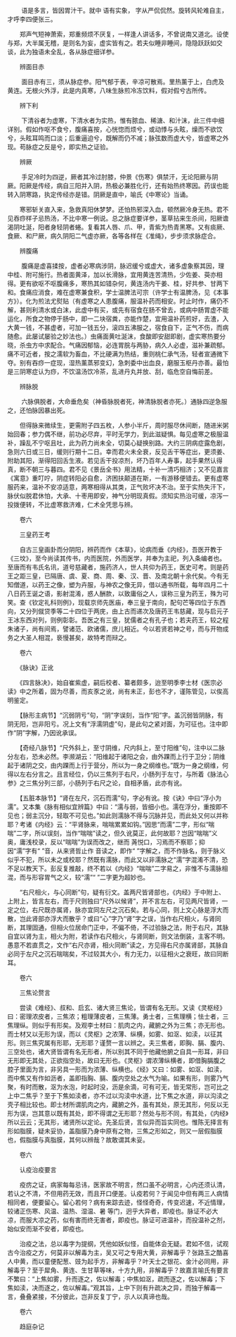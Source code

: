 <!-- { "loadSidebar": true } -->
　　 语是多言，皆因胃汁干。就中 语有实象， 字从严侃侃然。旋转风轮难自主，才呼李四便张三。

　　郑声气短神萧索，郑重频烦不厌复，一样逢人讲话多，不曾说南又道北。设使 与郑，大半属无稽，是则名为妄，虚实皆有之。若夫似睡非睡间，隐隐跃跃如交谈，此为独语未全乱，各从脉症细详参。

　　辨面目赤

　　 面目赤有三，须从脉症参。阳气郁于表，辛凉可散焉。里热薰于上，白虎及黄连。无根火外浮，此是内真寒，八味生脉煎冷冻饮料，假对假兮古所传。

　　辨下利

　　 下清谷者为虚寒，下清水者为实热，惟有脓血、稀溏、和汁沫，此三件中细详别。假如作呕不食兮，腹痛喜按，心恍惚而烦兮，或动悸与头眩，燥而不欲饮兮，头眩耳鸣而口淡；后重逼迫兮，既解而仍不减；脉弦数而虚大兮，皆虚寒之外现。苟脉症之反是兮，即实热之证验。

　　辨厥

　　 手足冷时为四逆，厥者其冷过肘膝，仲景《伤寒》俱禁汗，无论阳厥与阴厥。阳厥是传经，病自三阳并入阴，热极必兼胜化行，还有始热终寒因。药误也能转入阴寒路，执定传经亦是错。阴厥是直中，喻氏《中寒论》当诵。

　　寒邪斩关直入来，急救真阳休梦梦。还怕热邪深入血，顿然厥冷身无热。君不见吞痧样子忌热汤，不比中寒一例说。总之脉症要详参，茎草拈来生杀间，阳厥谵渴阴吐涎，阳者身轻阴者蜷。复看其人唇、爪、甲，青紫为热青黑寒。又有痰厥、食厥、和尸厥，病久阴阳二气虚亦厥，各等各样在《准绳》，步步须求脉症合。

　　辨腹痛

　　 腹痛是虚喜揉按，虚者必寒病涉阴，脉迟缓兮或虚大，诸多虚象察其因，理中桂、附可施行。热者面黄泽，加以长滑脉，宜用黄连苦清热，少佐姜、萸亦相得。更有欲呕不呕腹痛多，寒热其如错杂何，黄连汤内干姜、桂，好共参、甘两下和。食痛应消食，难在虚寒兼食积，学士温脾法可宗（许学士有温脾汤，见《本事方》）。化为煎法尤熨贴（有虚寒之人患腹痛，服温补药而相安。时止时作，痛仍不解，甚则利清水或白沫，此虚中有买，或先有宿食在肠不曾去，或病中肠胃虚不能运化，所食之物停于肠中，即一二块宿粪，亦能作楚，宜用温补药煎好，去渣，入大黄一钱，不甚虚者，可加一钱五分，滚四五沸服之，宿食自下，正气不伤，而病随愈。此屡试屡验之妙法也。）虫痛面黄吐涎沫，食酸即安甜即剧，虚实寒热要分晓，杀虫方中求配合。气痛因郁恼，必连胃脘与两胁，病久人必虚，滋补兼疏郁。痛不可近者，按之濡软为畜血，不比硬满为热结，重则桃仁承气汤，轻者宣通微下夺。别有吞痧一症现，湿热薰蒸邪变幻，急刺委中出血良，磨服玉枢丹亦善。最怕是三阴寒症认为痧，不饮温汤饮冷茶，乱进丹丸并放、刮，临危空自悔前差。

　　辨脉脱

　　 六脉俱脱者，大命垂危矣（神昏脉脱者死，神清脉脱者亦死。）通脉四逆急服之，还怕脉因暴出死。

　　但得脉来微续生，更需附子四五枚，人参小半斤，周时服尽休间断，随进米粥始回春；参力偶不继，前功必尽弃，平时无学力，到此滋疑惧。每见虚寒之极服温补，躁乱不宁呕且吐，此为药力尚未全，切莫心疑换别路。大约三阴病症露危剧，急则六日或三日，缓则行期十二日。幸而君火未全衰，反见舌干等症出，更须姜、附助其阳，渐得阳回舌生液。若见舌干投凉剂，坏乃百年人寿事，起手果然认得真，断不朝三与暮四。君不见《景岳全书》用法精，十补一清巧相济；又不见嘉言《寓意》重叮咛，阴症转阳必自愈，济困扶颠道在斯，一有游移便错去。更有虚寒服药来，温补不安凉适意，两寒相得从其类，正气败坏决不治。至于实热失汗下，脉伏似脱君休怕，大承、十枣用即安，神气分明现真假。须知实热治可缓，凉泻一投拨便转，不比虚寒救济难，仁术全凭思与辨。

　　卷六

　　三皇药王考

　　自古三皇画卦而分阴阳，辨药而作《本草》，论病而垂《内经》，吾医开教于《三坟》，至今尚读其传书，内而医院，外而医学，并奉为主祀，列入条编者也。至唐而有韦氏名讯，道号慈藏者，施药济人，世人共仰为药王，医史可考。则是药王之距三皇，已隔唐、虞、夏、商、周、秦、汉、晋、及南北朝十余代矣。今有无知僧道，以药王之像，塑为卉服，与神农之像无异，借以通书所载，每年四月二十八日药王诞之语，影射混淆，惑人酬款，以致庸俗之人，误称三皇为药王，殊为可笑。查《钦定礼科则例》，现载京师先医庙，奉三皇于南向，配句芒等四位于东西向，又分列僦贷季等二十四位于两庑，由上古而递次及唐药王韦慈藏，现与启元子王冰东西对列，则例彰彰。吾医之有三皇，犹儒者之有孔子也；若夫药王，较之程朱诸子，尚有间焉，譬诸范、欧诸儒，庶儿相近。今以若贤若神之号，而与开物成务之大圣人相混，亵慢甚矣，故特考而辩之。

　　卷六

　　《脉诀》正讹

　　《四言脉决》，始自崔紫虚，嗣后校者、纂者颇多，迨至明季李士材《医宗必读》中之所着，固为尽善，而亥豕之讹，尚有未正，彭也不才，谨陈管见，以俟高明鉴定。

　　【脉形主病节】“沉弱阴亏”句，“阴”字误刻，当作“阳”字。盖沉弱皆阴脉，有阴无阳，岂非阳亏。况上文有“浮濡阴虚”句，是此句之紧对面，为可征也。注中即作“阴”字解，乃因讹承误。

　　【奇经八脉节】“尺外斜上，至寸阴维，尺内斜上，至寸阳维”句，注中以二脉分左右，恐未必然。李濒湖云：“阳维起于诸阳之会，由外踝而上行于卫分；阴维起于诸阴之交，由内踝而上行于营分，所以为一身之纲维也。”既为一身之纲维，何得以左右分言之。且言经位，仍以三焦列于右尺，小肠列于左寸，与所着《脉法心参》之三焦分列三部，小肠列于右尺之论，自相矛盾，此亦有讹。

　　【五脏本脉节】“肾在左尺，沉石而濡”句，字必有讹。按《诀》中曰“浮小为濡”。又本集《脉有相似宜辨篇》中曰：“濡与弱，皆细小也。濡在浮分，重按即不见也；弱主沉分，轻取不可见也。”如此则濡脉不得与沉脉并见，而此处又何以并称耶？考诸《内经》云：“平肾脉来，喘喘累累如钩。”因思“而濡”二字，形似“喘喘”二字，所以误刻，当作“喘喘”读之，但久讹莫正，此何故耶？岂因“喘喘”义奥，庸浅校录，反以“喘喘”为误而改之，继而 荛悦口，习焉而不察耶；抑因“濡”字有“ ”音，从来贤哲止作 音读之，即作“ ”字解之，而不作脉名，则于脉义似乎不犯，所以未之或校耶？然既有濡脉，而此又以非濡脉之“濡”字混淆不清，恐不足以教天下。彭反复推敲，终不若以《内经》“喘喘”二字易之，非惟不与濡脉相混，而与形容胃气之义，较“濡”“ ”二字更为超妙也。

　　“右尺相火，与心同断”句，疑有衍文。盖两尺皆肾部也，《内经》于中附上、上附上，皆言左右，而于尺则独曰“尺外以候肾”，并不言左右，可见两尺皆肾，一定之位，右尺既亦属肾，脉亦宜同左尺之沉石矣。若与心同，则上文心脉是浮大而散，岂此肾部亦浮大而散乎？或曰“心”字乃“肾”字之误，当作右尺相火，与肾同断，其理固通，但相火位居命门正中，不偏不倚，不过验脉之法，附于右尺，其脉自宜以肾为主，相火为附，若读作右尺相火，与肾同断，则文法倒装，主客不明。愚意不若直贯之，文作“右尺亦肾，相火同断”读之，方见得右尺亦属肾部，其脉自必同于左尺之沉石喘喘矣，不过较其大小，有力无力，以征相火之衰旺，故曰同断耳。

　　卷六

　　三焦论赘言

　　尝读《难经》、叔和、启玄、诸大贤三焦论，皆谓有名无形。又读《灵枢经》曰：密理浓皮者，三焦浓；粗理薄皮者，三焦薄。勇士者，三焦理横；怯士者，三焦理纵。则似乎有形矣。及观李士材曰：肌肉之内，藏腑之外为三焦；亦无形也。而士材又以无形为误，而以《灵枢》之浓薄、纵横，如雾、如沤、如渎，以征其形。则三焦究属有形耶，无形耶？谨赘一言以辨之。夫三焦者，即胸、膈、腹内、三空处也，诸大贤皆谓有名无形者，所以别其不同于他藏他腑之自具一形耳，非曰无形即无其处，正欲指空处，故曰无形也。《灵枢》谓浓薄纵横者，即借胸膈腹之腔子里面为言，非另具一形而为浓薄、纵横也。《经》又曰：如雾、如沤、如渎，而中焦又有作如沥者，盖即指胸、膈、腹内空处之水气为喻。如果有形，则雾乃气聚，有时而散，沤为水泡，时起时没，沥是余滴，可有可无，皆无常形，岂可比之上中二焦乎？至于下焦如渎者，亦不过以沟渎中水道，比下焦之水道，非以沟渎之壳子相比较也。即士材所谓肌肉之内，藏腑之外，虽有其处，原无其形，何反以无形为误，岂其意以既有其处，即不得谓之无形耶？然处与形不同，有其处，《内经》所以云云；无其形，诸贤所以定论。先圣后贤，言似异而旨实同也。惟陈无择言有形如脂膜，疑未妥协，盖脂膜乃身中原有之物，三焦之形如之，则又一层假脂膜也，假脂膜与真脂膜，其何以辨哉？故敢谓其未妥。

　　卷六

　　认疫治疫要言

　　疫疠之证，病家每每忌讳，医家故不明言，然口虽不必明言，心内还须认清，若认之不清，不但用药无效，而且开口便差。认疫若何？于闻见中但有两三人病情相同者，便要留心。留心若何？病有来踪去迹，怪怪奇奇，传变迟速，不近情理，较诸正伤寒、风温、温热、湿温、暑 等门，迥乎大异者，即疫也。脉证不必大凉，而服大凉之药，似有害而终无害者，即疫也。脉证可进温补，而投温补之剂，始似安而渐不安者，即疫也。

　　治疫之法，总以毒字为提纲，凭他如妖似怪，自能体会无疑。君如不信，试观古今治疫之方，何莫非以解毒为主，吴又可之专用大黄，非解毒乎？张路玉之酷喜人中黄，而以童便配葱、豉为起手方，非解毒乎？叶天士之银花、金汁必同用，非解毒乎？至于犀角、黄连、生甘草等味，十方九用，非解毒乎？故嘉言喻氏有要言不繁曰：“上焦如雾，升而逐之，佐以解毒；中焦如沤，疏而逐之，佐以解毒；下焦如渎，决而逐之，佐以解毒。”观其旨，上中下则有升疏决之异，而独于解毒一言，叠叠紧接，不分彼此，岂非反复丁宁，示人以真谛也哉。

　　卷六

　　趋庭杂记

